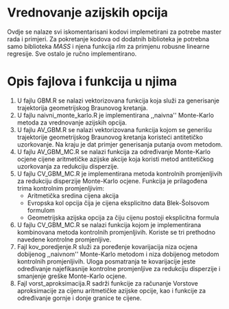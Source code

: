 # Vrednovanje azijskih opcija
Ovdje se nalaze svi iskomentarisani kodovi implemetirani za potrebe master rada i primjeri. 
Za pokretanje kodova od dodatnih biblioteka je potrebna samo biblioteka *MASS* i njena funkcija *rlm* za primjenu robusne linearne regresije. Sve ostalo je ručno implementirano.

# Opis fajlova i funkcija u njima
1. U fajlu GBM.R se nalazi vektorizovana funkcija koja služi za generisanje trajektorija geometrijskog Braunovog kretanja.
2. U fajlu naivni_monte_karlo.R je implementirana ,,naivna'' Monte-Karlo metoda za vrednovanje azijskih opcija. 
3. U fajlu AV_GBM.R se nalazi vektorizovana funkcija kojom se generišu trajektorije geometrijskog Braunovog kretanja koristeći antitetičko uzorkovanje. 
Na kraju je dat primjer generisanja putanja ovom metodom.
4. U fajlu AV_GBM_MC.R se nalazi funkcija za određivanje Monte-Karlo ocjene cijene aritmetičke azijske akcije koja koristi metod antitetičkog uzorkovanja za redukciju disperzije. 
5. U fajlu CV_GBM_MC.R je implementirana metoda kontrolnih promjenljivih za redukciju disperzije Monte-Karlo ocjene. Funkcija je prilagođena trima kontrolnim promjenljivim:
    * Aritmetička sredina cijena akcija
    * Evropska kol opcija čija je cijena eksplicitno data Blek-Šolsovom formulom
    * Geometrijska azijska opcija za čiju cijenu postoji eksplicitna formula
6. U fajlu CV_GBM_MC.R se nalazi funkcija kojom je implementirana kombinovana metoda kontrolnih promjenljivih. Koriste se tri prethodno navedene kontrolne promjenljive.
7. Fajl kov_poredjenje.R služi za poređenje kovarijacija niza ocjena dobijenog ,,naivnom'' Monte-Karlo metodom i niza dobijenog metodom kontrolnih promjenljivih. Uloga posmatranja te kovarijacije jeste određivanje najefikasnije kontrolne promjenljive za redukciju disperzije i smanjenje greške Monte-Karlo ocjene.
8. Fajl vorst_aproksimacija.R sadrži funkcije za računanje Vorstove aproksimacije za cijenu aritmetičke azijske opcije, kao i funkcije za određivanje gornje i donje granice te cijene. 
